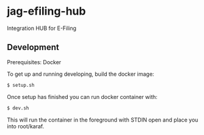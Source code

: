 # jag-efiling-hub
Integration HUB for E-Filing

## Development

Prerequisites: Docker

To get up and running developing, build the docker image:
```bash
$ setup.sh
```

Once setup has finished you can run docker container with:
```bash
$ dev.sh
```

This will run the container in the foreground with STDIN open and place you into root/karaf.

